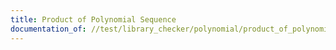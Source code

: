 ```yaml
---
title: Product of Polynomial Sequence
documentation_of: //test/library_checker/polynomial/product_of_polynomial_sequence.test.py
---
```

